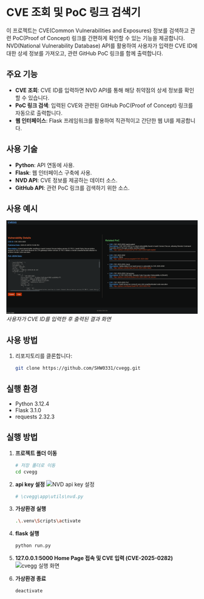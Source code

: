 # CVE 조회 및 PoC 링크 검색기

이 프로젝트는 CVE(Common Vulnerabilities and Exposures) 정보를 검색하고 관련 PoC(Proof of Concept) 링크를 간편하게 확인할 수 있는 기능을 제공합니다.  
NVD(National Vulnerability Database) API를 활용하여 사용자가 입력한 CVE ID에 대한 상세 정보를 가져오고, 관련 GitHub PoC 링크를 함께 출력합니다.

## 주요 기능
- **CVE 조회**: CVE ID를 입력하면 NVD API를 통해 해당 취약점의 상세 정보를 확인할 수 있습니다.
- **PoC 링크 검색**: 입력된 CVE와 관련된 GitHub PoC(Proof of Concept) 링크를 자동으로 출력합니다.
- **웹 인터페이스**: Flask 프레임워크를 활용하여 직관적이고 간단한 웹 UI를 제공합니다.

## 사용 기술
- **Python**: API 연동에 사용.
- **Flask**: 웹 인터페이스 구축에 사용.
- **NVD API**: CVE 정보를 제공하는 데이터 소스.
- **GitHub API**: 관련 PoC 링크를 검색하기 위한 소스.

## 사용 예시
![cvegg 실행 화면](https://github.com/SHW0331/cvegg/blob/f5acfd0d57b6bdaf281db2fe72885c419e7367bf/images/search.png)
*사용자가 CVE ID를 입력한 후 출력된 결과 화면*


## 사용 방법
1. 리포지토리를 클론합니다:
   ```bash
   git clone https://github.com/SHW0331/cvegg.git

## 실행 환경
- Python 3.12.4
- Flask 3.1.0
- requests 2.32.3

## 실행 방법
1. **프로젝트 폴더 이동**
   ```bash
   # 저장 폴더로 이동
   cd cvegg

2. **api key 설정**
   ![NVD api key 설정](https://github.com/SHW0331/cvegg/blob/ee68c7d01d106e8555668bccb7ea05d013da0985/images/code.png)
   ```bash
   # \cvegg\app\utils\nvd.py
   
   
3. **가상환경 실행**
   ```bash
   .\.venv\Scripts\activate

4. **flask 실행**
   ```bash
   python run.py

5. **127.0.0.1:5000 Home Page 접속 및 CVE 입력 (CVE-2025-0282)**
   ![cvegg 실행 화면](https://github.com/SHW0331/cvegg/blob/e7bea043499911783845d15bcade2dd95ed3a5cf/images/home.png)

6. **가상환경 종료**
   ```bash
   deactivate

